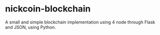 # nickcoin-blockchain
A small and simple blockchain implementation using 4 node through Flask and JSON, using Python.
